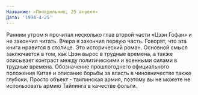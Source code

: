 ```yaml
---
Название: «Понедельник, 25 апреля»
Дата: '1994-4-25'
---
```


Ранним утром я прочитал несколько глав второй части «Цзэн Гофан» и не закончил читать. Вчера я закончил первую часть. Говорят, что эта книга нравится в столице. Это исторический роман. Основной смысл заключается в том, как Цзэн вырос в трудные времена, а также описывает контраст между политическими и военными силами в трудные времена. Обозначение прошлогоднего официального положения Китая и описание борьбы за власть в чиновничестве также глубоки. Просто объект - таипинская армия, поэтому вы не можете не использовать армию Тайпинга в качестве фольги.

